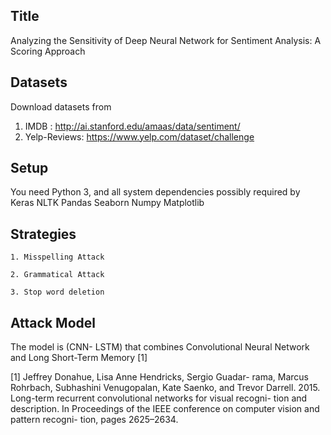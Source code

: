 Title 
--------------------------------------------------------
Analyzing the Sensitivity of Deep Neural Network for Sentiment Analysis: A Scoring Approach



Datasets
--------------------------------------------------------
Download datasets from
1.	IMDB : http://ai.stanford.edu/amaas/data/sentiment/
2.	Yelp-Reviews: https://www.yelp.com/dataset/challenge


Setup
--------------------------------------------------------
You need Python 3, and all system dependencies possibly required by
    Keras
    NLTK
    Pandas
    Seaborn
    Numpy
    Matplotlib


Strategies
--------------------------------------------------------
    1. Misspelling Attack 

    2. Grammatical Attack 

    3. Stop word deletion 

Attack Model
--------------------------------------------------------
The model is (CNN- LSTM) that combines Convolutional Neural Network and Long Short-Term Memory [1] 

[1] Jeffrey Donahue, Lisa Anne Hendricks, Sergio Guadar- rama, Marcus Rohrbach, Subhashini Venugopalan, Kate Saenko, and Trevor Darrell. 2015. Long-term recurrent convolutional networks for visual recogni- tion and description. In Proceedings of the IEEE conference on computer vision and pattern recogni- tion, pages 2625–2634. 

